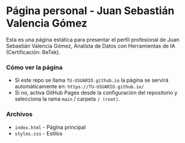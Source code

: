 # Página personal - Juan Sebastián Valencia Gómez

Esta es una página estática para presentar el perfil profesional de Juan Sebastián Valencia Gómez,
Analista de Datos con Herramientas de IA (Certificación: BeTek).

### Cómo ver la página
- Si este repo se llama `TU-USUARIO.github.io` la página se servirá automáticamente en:
  `https://TU-USUARIO.github.io/`
- Si no, activa GitHub Pages desde la configuración del repositorio y selecciona la rama `main` / carpeta `/ (root)`.

### Archivos
- `index.html` - Página principal
- `styles.css` - Estilos
